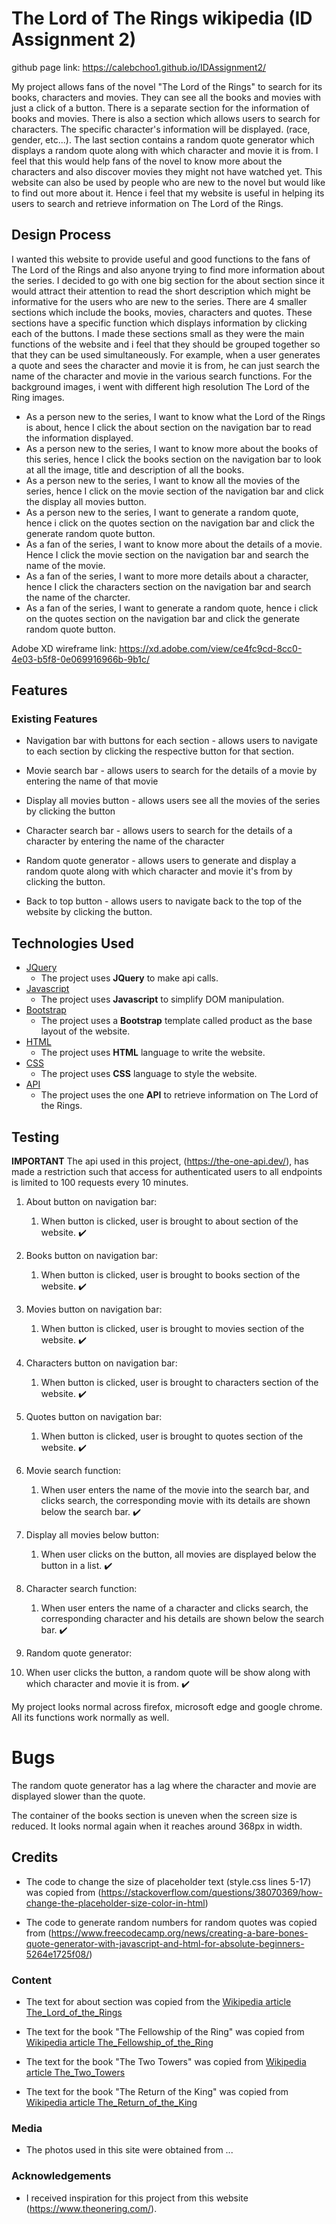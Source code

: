 # The Lord of The Rings wikipedia (ID Assignment 2)

github page link: https://calebchoo1.github.io/IDAssignment2/

My project allows fans of the novel "The Lord of the Rings" to search for its books, characters and movies. They can see all the books and movies with just a click of a button. There is a separate section for the information of books and movies. There is also a section which allows users to search for characters. The specific character's information will be displayed. (race, gender, etc...). The last section contains a random quote generator which displays a random quote along with which character and movie it is from. I feel that this would help fans of the novel to know more about the characters and also discover movies they might not have watched yet. This website can also be used by people who are new to the novel but would like to find out more about it. Hence i feel that my website is useful in helping its users to search and retrieve information on The Lord of the Rings.
 
## Design Process

I wanted this website to provide useful and good functions to the fans of The Lord of the Rings and also anyone trying to find more information about the series. I decided to go with one big section for the about section since it would attract their attention to read the short description which might be informative for the users who are new to the series. There are 4 smaller sections which include the books, movies, characters and quotes. These sections have a specific function which displays information by clicking each of the buttons. I made these sections small as they were the main functions of the website and i feel that they should be grouped together so that they can be used simultaneously. For example, when a user generates a quote and sees the character and movie it is from, he can just search the name of the character and movie in the various search functions. For the background images, i went with different high resolution The Lord of the Ring images.

- As a person new to the series, I want to know what the Lord of the Rings is about, hence I click the about section on the navigation bar to read the information displayed.
- As a person new to the series, I want to know more about the books of this series, hence I click the books section on the navigation bar to look at all the image, title and  description of all the books.
- As a person new to the series, I want to know all the movies of the series, hence I click on the movie section of the navigation bar and click the display all movies button. 
- As a person new to the series, I want to generate a random quote, hence i click on the quotes section on the navigation bar and click the generate random quote button.
- As a fan of the series, I want to know more about the details of a movie. Hence I click the movie section on the navigation bar and search the name of the movie.
- As a fan of the series, I want to more more details about a character, hence I click the characters section on the navigation bar and search the name of the charcter.
- As a fan of the series, I want to generate a random quote, hence i click on the quotes section on the navigation bar and click the generate random quote button.

Adobe XD wireframe link: https://xd.adobe.com/view/ce4fc9cd-8cc0-4e03-b5f8-0e069916966b-9b1c/

## Features
### Existing Features

- Navigation bar with buttons for each section - allows users to navigate to each section by clicking the respective button for that section.
  
- Movie search bar - allows users to search for the details of a movie by entering the name of that movie

- Display all movies button - allows users see all the movies of the series by clicking the button

- Character search bar - allows users to search for the details of a character by entering the name of the character

- Random quote generator - allows users to generate and display a random quote along with which character and movie it's from by clicking the button.

- Back to top button - allows users to navigate back to the top of the website by clicking the button.
  
## Technologies Used

- [JQuery](https://jquery.com)
    - The project uses **JQuery** to make api calls.
- [Javascript](https://www.javascript.com/)
    - The project uses **Javascript** to simplify DOM manipulation.
- [Bootstrap](https://getbootstrap.com/)
    - The project uses a **Bootstrap** template called product as the base layout of the website.
- [HTML](https://html.com/)
    - The project uses **HTML** language to write the website.
- [CSS](https://css-tricks.com/)
    - The project uses **CSS** language to style the website. 
- [API](https://the-one-api.dev/)
    - The project uses the one **API** to retrieve information on The Lord of the Rings.

## Testing

**IMPORTANT**
The api used in this project, (https://the-one-api.dev/), has made a restriction such that access for authenticated users to all endpoints is limited to 100 requests every 10 minutes.

1. About button on navigation bar:
   1. When button is clicked, user is brought to about section of the website. 	:heavy_check_mark:
   
2. Books button on navigation bar:
   1. When button is clicked, user is brought to books section of the website. 	:heavy_check_mark:
   
3. Movies button on navigation bar:
   1. When button is clicked, user is brought to movies section of the website. 	:heavy_check_mark:
   
4. Characters button on navigation bar:
   1. When button is clicked, user is brought to characters section of the website. :heavy_check_mark:
   
5. Quotes button on navigation bar:
   1. When button is clicked, user is brought to quotes section of the website. :heavy_check_mark:
   
6. Movie search function:
   1. When user enters the name of the movie into the search bar, and clicks search, the corresponding movie with its details are shown below the search bar. :heavy_check_mark:
   
7. Display all movies below button:
   1. When user clicks on the button, all movies are displayed below the button in a list. :heavy_check_mark:
   
8. Character search function:
   1. When user enters the name of a character and clicks search, the corresponding character and his details are shown below the search bar. :heavy_check_mark:
   
9.  Random quote generator:
   2.  When user clicks the button, a random quote will be show along with which character and movie it is from. :heavy_check_mark:

My project looks normal across firefox, microsoft edge and google chrome. All its functions work normally as well.

# Bugs

The random quote generator has a lag where the character and movie are displayed slower than the quote.

The container of the books section is uneven when the screen size is reduced. It looks normal again when it reaches around 368px in width.

## Credits

- The code to change the size of placeholder text (style.css lines 5-17) was copied from (https://stackoverflow.com/questions/38070369/how-change-the-placeholder-size-color-in-html)

- The code to generate random numbers for random quotes was copied from (https://www.freecodecamp.org/news/creating-a-bare-bones-quote-generator-with-javascript-and-html-for-absolute-beginners-5264e1725f08/)

### Content

- The text for about section was copied from the [Wikipedia article The_Lord_of_the_Rings](https://en.wikipedia.org/wiki/The_Lord_of_the_Rings)
  
- The text for the book "The Fellowship of the Ring" was copied from [Wikipedia article The_Fellowship_of_the_Ring](https://en.wikipedia.org/wiki/The_Fellowship_of_the_Ring)

- The text for the book "The Two Towers" was copied from [Wikipedia article The_Two_Towers](https://en.wikipedia.org/wiki/The_Two_Towers)
  
- The text for the book "The Return of the King" was copied from [Wikipedia article The_Return_of_the_King](https://en.wikipedia.org/wiki/The_Return_of_the_King)

### Media
- The photos used in this site were obtained from ...

### Acknowledgements

- I received inspiration for this project from this website (https://www.theonering.com/).
